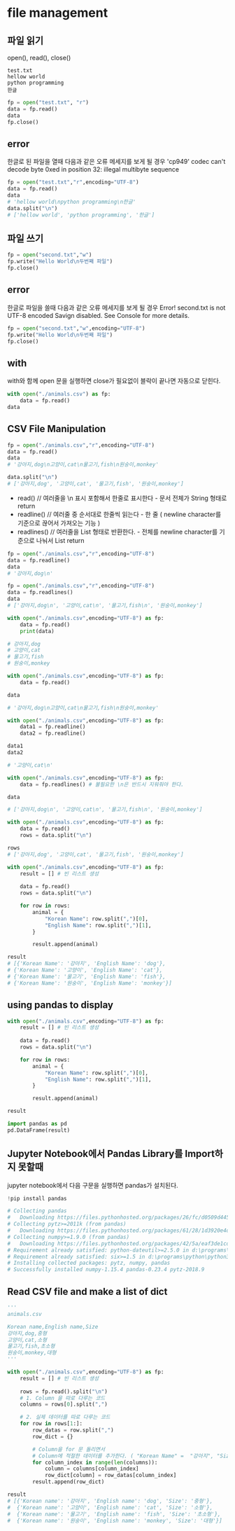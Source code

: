 # file management

## 파일 읽기
open(), read(), close()
```
test.txt
hellow world
python programming
한글
```

```python
fp = open("test.txt", "r")
data = fp.read()
data
fp.close()
```

## error
한글로 된 파일을 열때 다음과 같은 오류 메세지를 보게 될 경우
'cp949' codec can't decode byte 0xed in position 32: illegal multibyte sequence

```python
fp = open("test.txt","r",encoding="UTF-8")
data = fp.read()
data
# 'hellow world\npython programming\n한글'
data.split("\n")
# ['hellow world', 'python programming', '한글']
```


## 파일 쓰기
```python
fp = open("second.txt","w")
fp.write("Hello World\n두번째 파일")
fp.close()
```

## error
한글로 파일을 쓸때 다음과 같은 오류 메세지를 보게 될 경우
Error! second.txt is not UTF-8 encoded
Savign disabled.
See Console for more details.

```python
fp = open("second.txt","w",encoding="UTF-8")
fp.write("Hello World\n두번째 파일")
fp.close()
```

## with
with와 함께 open 문을 실행하면 close가 필요없이 블락이 끝나면 자동으로 닫힌다.
```python 
with open("./animals.csv") as fp:
    data = fp.read()
data
```

## CSV File Manipulation
```python
fp = open("./animals.csv","r",encoding="UTF-8")
data = fp.read()
data
# '강아지,dog\n고양이,cat\n물고기,fish\n원숭이,monkey'

data.split("\n")
# ['강아지,dog', '고양이,cat', '물고기,fish', '원숭이,monkey']
```

* read() // 여러줄을 \n 표시 포함해서 한줄로 표시한다 - 문서 전체가 String 형태로 return
* readline() // 여러줄 중 순서대로 한줄씩 읽는다 - 한 줄 ( newline character를 기준으로 끊어서 가져오는 기능 )
* readlines() // 여러줄을 List 형태로 반환한다. - 전체를 newline character를 기준으로 나눠서 List return
```python
fp = open("./animals.csv","r",encoding="UTF-8")
data = fp.readline()
data
# '강아지,dog\n'
```

```python
fp = open("./animals.csv","r",encoding="UTF-8")
data = fp.readlines()
data
# ['강아지,dog\n', '고양이,cat\n', '물고기,fish\n', '원숭이,monkey']
```
```python
with open("./animals.csv",encoding="UTF-8") as fp:
    data = fp.read()
    print(data)

# 강아지,dog
# 고양이,cat
# 물고기,fish
# 원숭이,monkey

with open("./animals.csv",encoding="UTF-8") as fp:
    data = fp.read()

data

# '강아지,dog\n고양이,cat\n물고기,fish\n원숭이,monkey'

with open("./animals.csv",encoding="UTF-8") as fp:
    data1 = fp.readline()
    data2 = fp.readline()

data1
data2

# '고양이,cat\n'

with open("./animals.csv",encoding="UTF-8") as fp:
    data = fp.readlines() # 불필요한 \n은 반드시 지워줘야 한다.

data

# ['강아지,dog\n', '고양이,cat\n', '물고기,fish\n', '원숭이,monkey']
```


```python
with open("./animals.csv",encoding="UTF-8") as fp:
    data = fp.read()
    rows = data.split("\n")

rows
# ['강아지,dog', '고양이,cat', '물고기,fish', '원숭이,monkey']
```

```python
with open("./animals.csv",encoding="UTF-8") as fp:
    result = [] # 빈 리스트 생성
    
    data = fp.read() 
    rows = data.split("\n")

    for row in rows:
        animal = {
            "Korean Name": row.split(",")[0],
            "English Name": row.split(",")[1],
        }

        result.append(animal)

result
# [{'Korean Name': '강아지', 'English Name': 'dog'},
# {'Korean Name': '고양이', 'English Name': 'cat'},
# {'Korean Name': '물고기', 'English Name': 'fish'},
# {'Korean Name': '원숭이', 'English Name': 'monkey'}]
```

## using pandas to display

```python
with open("./animals.csv",encoding="UTF-8") as fp:
    result = [] # 빈 리스트 생성
    
    data = fp.read() 
    rows = data.split("\n")

    for row in rows:
        animal = {
            "Korean Name": row.split(",")[0],
            "English Name": row.split(",")[1],
        }

        result.append(animal)

result

import pandas as pd
pd.DataFrame(result)


```

## Jupyter Notebook에서 Pandas Library를 Import하지 못할때
jupyter notebook에서 다음 구문을 실행하면 pandas가 설치된다.
```python
!pip install pandas

# Collecting pandas
#   Downloading https://files.pythonhosted.org/packages/26/fc/d0509d445d2724fbc5f9c9a6fc9ce7da794873469739b6c94afc166ac2a2/pandas-0.23.4-cp37-cp37m-win32.whl (6.8MB)
# Collecting pytz>=2011k (from pandas)
#   Downloading https://files.pythonhosted.org/packages/61/28/1d3920e4d1d50b19bc5d24398a7cd85cc7b9a75a490570d5a30c57622d34/pytz-2018.9-py2.py3-none-any.whl (510kB)
# Collecting numpy>=1.9.0 (from pandas)
#   Downloading https://files.pythonhosted.org/packages/42/5a/eaf3de1cd47a5a6baca41215fba0528ee277259604a50229190abf0a6dd2/numpy-1.15.4-cp37-none-win32.whl (9.9MB)
# Requirement already satisfied: python-dateutil>=2.5.0 in d:\programs\python\python37-32\lib\site-packages (from pandas) (2.7.5)
# Requirement already satisfied: six>=1.5 in d:\programs\python\python37-32\lib\site-packages (from python-dateutil>=2.5.0->pandas) (1.12.0)
# Installing collected packages: pytz, numpy, pandas
# Successfully installed numpy-1.15.4 pandas-0.23.4 pytz-2018.9

```

## Read CSV file and make a list of dict
```python
'''
animals.csv

Korean name,English name,Size
강아지,dog,중형
고양이,cat,소형
물고기,fish,초소형
원숭이,monkey,대형
'''

with open("./animals.csv",encoding="UTF-8") as fp:
    result = [] # 빈 리스트 생성
    
    rows = fp.read().split("\n")
    # 1. Column 을 따로 다루는 코드
    columns = rows[0].split(",")

    # 2. 실제 데이터를 따로 다루는 코드
    for row in rows[1:]:
        row_datas = row.split(",")
        row_dict = {}

        # Column을 for 문 돌리면서 
        # Column에 적절한 데이터를 추가한다. ( "Korean Name" =  "강아지", "Size => "중형" )
        for column_index in range(len(columns)):
            column = columns[column_index]
            row_dict[column] = row_datas[column_index]
        result.append(row_dict)

result
# [{'Korean name': '강아지', 'English name': 'dog', 'Size': '중형'},
#  {'Korean name': '고양이', 'English name': 'cat', 'Size': '소형'},
#  {'Korean name': '물고기', 'English name': 'fish', 'Size': '초소형'},
#  {'Korean name': '원숭이', 'English name': 'monkey', 'Size': '대형'}]
```


